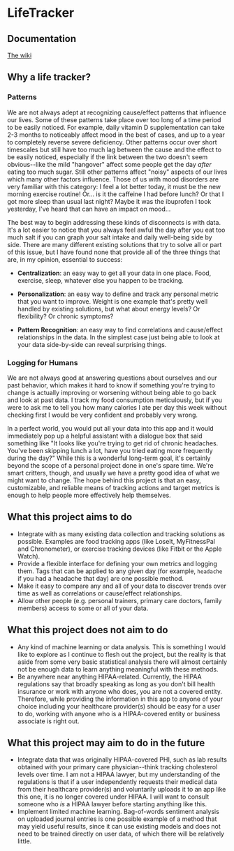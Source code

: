 # LifeTracker
## Documentation

[The wiki](https://github.com/SeanGrady/life_tracker/wiki)

## Why a life tracker?
### Patterns
We are not always adept at recognizing cause/effect patterns that influence our lives. Some of these patterns take place over too long of a time period to be easily noticed. For example, daily vitamin D supplementation can take 2-3 months to noticeably affect mood in the best of cases, and up to a year to completely reverse severe deficiency. Other patterns occur over short timescales but still have too much lag between the cause and the effect to be easily noticed, especially if the link between the two doesn't seem obvious--like the mild "hangover" affect some people get the day _after_ eating too much sugar. Still other patterns affect "noisy" aspects of our lives which many other factors influence. Those of us with mood disorders are very familiar with this category: I feel a lot better today, it must be the new morning exercise routine! Or... is it the caffeine I had before lunch? Or that I got more sleep than usual last night? Maybe it was the ibuprofen I took yesterday, I've heard that can have an impact on mood...

The best way to begin addressing these kinds of disconnects is with data. It's a lot easier to notice that you always feel awful the day after you eat too much salt if you can graph your salt intake and daily well-being side by side. There are many different existing solutions that try to solve all or part of this issue, but I have found none that provide all of the three things that are, in my opinion, essential to success:

* **Centralization**: an easy way to get all your data in one place. Food, exercise, sleep, whatever else you happen to be tracking.

* **Personalization**: an easy way to define and track any personal metric that you want to improve. Weight is one example that's pretty well handled by existing solutions, but what about energy levels? Or flexibility? Or chronic symptoms?

* **Pattern Recognition**: an easy way to find correlations and cause/effect relationships in the data. In the simplest case just being able to look at your data side-by-side can reveal surprising things.

### Logging for Humans
We are not always good at answering questions about ourselves and our past behavior, which makes it hard to know if something you're trying to change is actually improving or worsening without being able to go back and look at past data.  I track my food consumption meticulously, but if you were to ask me to tell you how many calories I ate per day this week without checking first I would be very confident and probably very wrong.

In a perfect world, you would put all your data into this app and it would immediately pop up a helpful assistant with a dialogue box that said something like "It looks like you're trying to get rid of chronic headaches. You've been skipping lunch a lot, have you tried eating more frequently during the day?" While this is a wonderful long-term goal, it's certainly beyond the scope of a personal project done in one's spare time. We're smart critters, though, and usually we have a pretty good idea of what we might want to change. The hope behind this project is that an easy, customizable, and reliable means of tracking actions and target metrics is enough to help people more effectively help themselves.

## What this project aims to do

* Integrate with as many existing data collection and tracking solutions as possible. Examples are food tracking apps (like LoseIt, MyFitnessPal and Chronometer), or exercise tracking devices (like Fitbit or the Apple Watch).
* Provide a flexible interface for defining your own metrics and logging them. Tags that can be applied to any given day (for example, `headache` if you had a headache that day) are one possible method.
* Make it easy to compare any and all of your data to discover trends over time as well as correlations or cause/effect relationships.
* Allow other people (e.g. personal trainers, primary care doctors, family members) access to some or all of your data.

## What this project does not aim to do

* Any kind of machine learning or data analysis. This is something I would like to explore as I continue to flesh out the project, but the reality is that aside from some very basic statistical analysis there will almost certainly not be enough data to learn anything meaningful with these methods.
* Be anywhere near anything HIPAA-related. Currently, the HIPAA regulations say that broadly speaking as long as you don't bill health insurance or work with anyone who does, you are not a covered entity. Therefore, while providing the information in this app to anyone of your choice including your healthcare provider(s) should be easy for a user to do, working with anyone who is a HIPAA-covered entity or business associate is right out.

## What this project may aim to do in the future

* Integrate data that was originally HIPAA-covered PHI, such as lab results obtained with your primary care physician--think tracking cholesterol levels over time. I am not a HIPAA lawyer, but my understanding of the regulations is that if a user independently requests their medical data from their healthcare provider(s) and voluntarily uploads it to an app like this one, it is no longer covered under HIPAA. I will want to consult someone who _is_ a HIPAA lawyer before starting anything like this.
* Implement limited machine learning. Bag-of-words sentiment analysis on uploaded journal entries is one possible example of a method that may yield useful results, since it can use existing models and does not need to be trained directly on user data, of which there will be relatively little.

